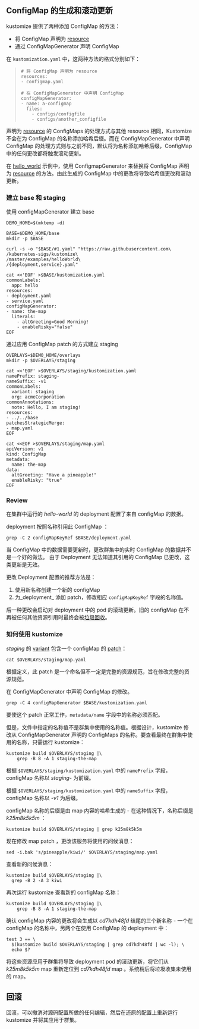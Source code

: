 [patch]: ../../docs/glossary.md#patch
[resource]: ../../docs/glossary.md#resource
[variant]: ../../docs/glossary.md#variant

## ConfigMap 的生成和滚动更新

kustomize 提供了两种添加 ConfigMap 的方法：
- 将 ConfigMap 声明为 [resource]
- 通过 ConfigMapGenerator 声明 ConfigMap

在 `kustomization.yaml` 中，这两种方法的格式分别如下：

> ```
> # 将 ConfigMap 声明为 resource
> resources:
> - configmap.yaml
> 
> # 在 ConfigMapGenerator 中声明 ConfigMap
> configMapGenerator:
> - name: a-configmap
>   files:
>     - configs/configfile
>     - configs/another_configfile
> ```

声明为 [resource] 的 ConfigMaps 的处理方式与其他 resource 相同，Kustomize 不会在为 ConfigMap 的名称添加哈希后缀。而在 ConfigMapGenerator 中声明 ConfigMap 的处理方式则与之前不同，默认将为名称添加哈希后缀，ConfigMap 中的任何更改都将触发滚动更新。

在 [hello_world](helloWorld.md) 示例中，使用 ConfigmapGenerator 来替换将 ConfigMap 声明为 [resource] 的方法。由此生成的 ConfigMap 中的更改将导致哈希值更改和滚动更新。

### 建立 base 和 staging

使用 configMapGenerator 建立 base
<!-- @establishBase @test -->
```
DEMO_HOME=$(mktemp -d)

BASE=$DEMO_HOME/base
mkdir -p $BASE

curl -s -o "$BASE/#1.yaml" "https://raw.githubusercontent.com\
/kubernetes-sigs/kustomize\
/master/examples/helloWorld\
/{deployment,service}.yaml"

cat <<'EOF' >$BASE/kustomization.yaml
commonLabels:
  app: hello
resources:
- deployment.yaml
- service.yaml
configMapGenerator:	
- name: the-map	
  literals:	
    - altGreeting=Good Morning!	
    - enableRisky="false"
EOF
```

通过应用 ConfigMap patch 的方式建立 staging
<!-- @establishStaging @test -->
```
OVERLAYS=$DEMO_HOME/overlays
mkdir -p $OVERLAYS/staging

cat <<'EOF' >$OVERLAYS/staging/kustomization.yaml
namePrefix: staging-
nameSuffix: -v1
commonLabels:
  variant: staging
  org: acmeCorporation
commonAnnotations:
  note: Hello, I am staging!
resources:
- ../../base
patchesStrategicMerge:
- map.yaml
EOF

cat <<EOF >$OVERLAYS/staging/map.yaml
apiVersion: v1
kind: ConfigMap
metadata:
  name: the-map
data:
  altGreeting: "Have a pineapple!"
  enableRisky: "true"
EOF
```

### Review

在集群中运行的 _hello-world_ 的 deployment 配置了来自 configMap 的数据。

deployment 按照名称引用此 ConfigMap ：

<!-- @showDeployment @test -->
```
grep -C 2 configMapKeyRef $BASE/deployment.yaml
```

当 ConfigMap 中的数据需要更新时，更改群集中的实时 ConfigMap 的数据并不是一个好的做法。 由于 Deployment 无法知道其引用的 ConfigMap 已更改，这类更新是无效。

更改 Deployment 配置的推荐方法是：

 1. 使用新名称创建一个新的 configMap
 2. 为_deployment_ 添加 patch，修改相应 `configMapKeyRef` 字段的名称值。

后一种更改会启动对 deployment 中的 pod 的滚动更新。旧的 configMap 在不再被任何其他资源引用时最终会被[垃圾回收](https://github.com/kubernetes-sigs/kustomize/issues/242)。

### 如何使用 kustomize 

_staging_ 的 [variant] 包含一个 configMap 的 [patch]：

<!-- @showMapPatch @test -->
```
cat $OVERLAYS/staging/map.yaml
```

根据定义，此 patch 是一个命名但不一定是完整的资源规范，旨在修改完整的资源规范。

在 ConfigMapGenerator 中声明 ConfigMap 的修改。

<!-- @showMapBase @test -->
```
grep -C 4 configMapGenerator $BASE/kustomization.yaml
```

要使这个 patch 正常工作，`metadata/name` 字段中的名称必须匹配。

但是，文件中指定的名称值不是群集中使用的名称值。根据设计，kustomize 修改从 ConfigMapGenerator 声明的 ConfigMaps 的名称。要查看最终在群集中使用的名称，只需运行 kustomize：

<!-- @grepStagingName @test -->
```
kustomize build $OVERLAYS/staging |\
    grep -B 8 -A 1 staging-the-map
```

根据 `$OVERLAYS/staging/kustomization.yaml` 中的 `namePrefix` 字段，configMap 名称以 _staging-_ 为前缀。

根据 `$OVERLAYS/staging/kustomization.yaml` 中的 `nameSuffix` 字段，configMap 名称以 _-v1_ 为后缀。

configMap 名称的后缀是由 map 内容的哈希生成的 - 在这种情况下，名称后缀是 _k25m8k5k5m_ ：

<!-- @grepStagingHash @test -->
```
kustomize build $OVERLAYS/staging | grep k25m8k5k5m
```

现在修改 map patch ，更改该服务将使用的问候消息：

<!-- @changeMap @test -->
```
sed -i.bak 's/pineapple/kiwi/' $OVERLAYS/staging/map.yaml
```

查看新的问候消息：

```
kustomize build $OVERLAYS/staging |\
  grep -B 2 -A 3 kiwi
```

再次运行 kustomize 查看新的 configMap 名称：

<!-- @grepStagingName @test -->
```
kustomize build $OVERLAYS/staging |\
    grep -B 8 -A 1 staging-the-map
```

确认 configMap 内容的更改将会生成以 _cd7kdh48fd_ 结尾的三个新名称 - 一个在 configMap 的名称中，另两个在使用 ConfigMap 的 deployment 中：

<!-- @countHashes @test -->
```
test 3 == \
  $(kustomize build $OVERLAYS/staging | grep cd7kdh48fd | wc -l); \
  echo $?
```

将这些资源应用于群集将导致 deployment pod 的滚动更新，将它们从 _k25m8k5k5m_ map 重新定位到 _cd7kdh48fd_ map 。系统稍后将垃圾收集未使用的 map。

## 回滚

回滚，可以撤消对源码配置所做的任何编辑，然后在还原的配置上重新运行 kustomize 并将其应用于群集。
